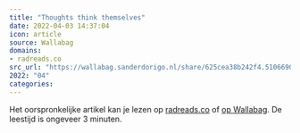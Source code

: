 ```yaml
---
title: "Thoughts think themselves"
date: 2022-04-03 14:37:04
icon: article
source: Wallabag
domains:
- radreads.co
src_url: "https://wallabag.sanderdorigo.nl/share/625cea38b242f4.51066906"
2022: "04"
categories:
---
```

Het oorspronkelijke artikel kan je lezen op [radreads.co](https://radreads.co/thoughts-think-themselves-meditation-saying/) of [op Wallabag](https://wallabag.sanderdorigo.nl/share/625cea38b242f4.51066906). De leestijd is ongeveer 3 minuten.